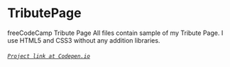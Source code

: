 # TributePage
freeCodeCamp Tribute Page
All files contain sample of my Tribute Page.
I use HTML5 and CSS3 without any addition libraries.
###### [`Project link at Codepen.io`](https://codepen.io/EvilEpicCoder/pen/yaBbjy)
